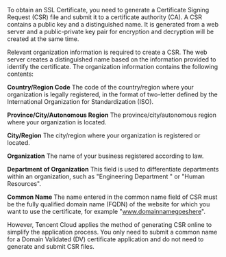 To obtain an SSL Certificate, you need to generate a Certificate Signing Request (CSR) file and submit it to a certificate authority (CA). A CSR contains a public key and a distinguished name. It is generated from a web server and a public-private key pair for encryption and decryption will be created at the same time.

Relevant organization information is required to create a CSR. The web server creates a distinguished name based on the information provided to identify the certificate. The organization information contains the following contents:

**Country/Region Code**
The code of the country/region where your organization is legally registered, in the format of two-letter defined by the International Organization for Standardization (ISO).

**Province/City/Autonomous Region**
The province/city/autonomous region where your organization is located.

**City/Region**
The city/region where your organization is registered or located.

**Organization**
The name of your business registered according to law.

**Department of Organization**
This field is used to differentiate departments within an organization, such as "Engineering Department " or "Human Resources".

**Common Name**
The name entered in the common name field of CSR must be the fully qualified domain name (FQDN) of the website for which you want to use the certificate, for example "www.domainnamegoeshere".

However, Tencent Cloud applies the method of generating CSR online to simplify the application process. You only need to submit a common name for a Domain Validated (DV) certificate application and do not need to generate and submit CSR files.

